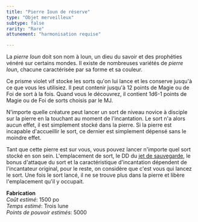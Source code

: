 ```yaml
---
title: "Pierre Ioun de réserve"
type: "Objet merveilleux"
subtype: false
rarity: "Rare"
attunement: "harmonisation requise"

---
```

La _pierre Ioun_ doit son nom à Ioun, un dieu du savoir et des prophéties vénéré sur certains mondes. Il existe de nombreuses variétés de _pierre Ioun_, chacune caractérisée par sa forme et sa couleur.

Ce prisme violet vif stocke les sorts qu'on lui lance et les conserve jusqu'à ce que vous les utilisiez. Il peut contenir jusqu'à 12 points de Magie ou de Foi de sort à la fois. Quand vous le découvrez, il contient 1d6-1 points de Magie ou de Foi de sorts choisis par le MJ.

N'importe quelle créature peut lancer un sort de niveau novice à disciple sur la pierre en la touchant au moment de l'incantation. Le sort n'a alors aucun effet, il est simplement stocké dans la pierre. Si la pierre est incapable d'accueillir le sort, ce dernier est simplement dépensé sans le moindre effet.

Tant que cette pierre est sur vous, vous pouvez lancer n'importe quel sort stocké en son sein. L'emplacement de sort, le DD du [jet de sauvegarde](/utiliser-les-caracteristiques/#jets-de-sauvegarde), le bonus d'attaque du sort et la caractéristique d'incantation dépendent de l'incantateur original, pour le reste, on considère que c'est vous qui lancez le sort. Une fois le sort lancé, il ne se trouve plus dans la pierre et libère l'emplacement qu'il y occupait.  

**Fabrication**  
*Coût estimé*: 1500 po    
*Temps estimé*: Trois lune  
*Points de pouvoir estimés*: 5000       
